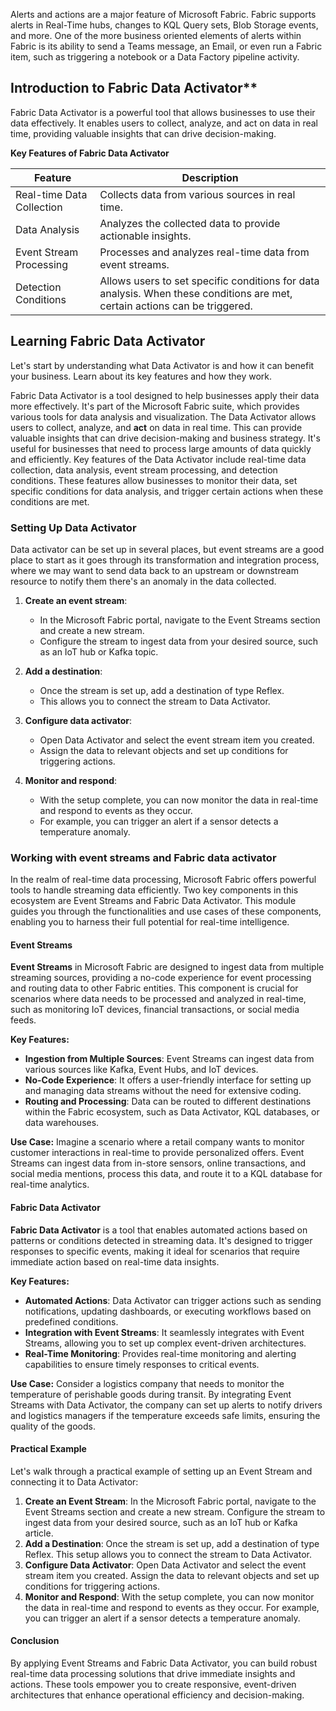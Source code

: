 Alerts and actions are a major feature of Microsoft Fabric. Fabric supports alerts in Real-Time hubs, changes to KQL Query sets, Blob Storage events, and more. One of the more business oriented elements of alerts within Fabric is its ability to send a Teams message, an Email, or even run a Fabric item, such as triggering a notebook or a Data Factory pipeline activity.


## Introduction to Fabric Data Activator**

Fabric Data Activator is a powerful tool that allows businesses to use their data effectively. It enables users to collect, analyze, and act on data in real time, providing valuable insights that can drive decision-making.

**Key Features of Fabric Data Activator**

| Feature | Description |
|---------|-------------|
| Real-time Data Collection | Collects data from various sources in real time. |
| Data Analysis | Analyzes the collected data to provide actionable insights. |
| Event Stream Processing | Processes and analyzes real-time data from event streams. |
| Detection Conditions | Allows users to set specific conditions for data analysis. When these conditions are met, certain actions can be triggered. |

## Learning Fabric Data Activator

Let's start by understanding what Data Activator is and how it can benefit your business. Learn about its key features and how they work.

Fabric Data Activator is a tool designed to help businesses apply their data more effectively. It's part of the Microsoft Fabric suite, which provides various tools for data analysis and visualization. The Data Activator allows users to collect, analyze, and **act** on data in real time. This can provide valuable insights that can drive decision-making and business strategy. It's useful for businesses that need to process large amounts of data quickly and efficiently. Key features of the Data Activator include real-time data collection, data analysis, event stream processing, and detection conditions. These features allow businesses to monitor their data, set specific conditions for data analysis, and trigger certain actions when these conditions are met.

### Setting Up Data Activator

Data activator can be set up in several places, but event streams are a good place to start as it goes through its transformation and integration process, where we may want to send data back to an upstream or downstream resource to notify them there's an anomaly in the data collected.

1. **Create an event stream**:
   - In the Microsoft Fabric portal, navigate to the Event Streams section and create a new stream.
   - Configure the stream to ingest data from your desired source, such as an IoT hub or Kafka topic.

2. **Add a destination**:
   - Once the stream is set up, add a destination of type Reflex.
   - This allows you to connect the stream to Data Activator.

3. **Configure data activator**:
   - Open Data Activator and select the event stream item you created.
   - Assign the data to relevant objects and set up conditions for triggering actions.

4. **Monitor and respond**:
   - With the setup complete, you can now monitor the data in real-time and respond to events as they occur.
   - For example, you can trigger an alert if a sensor detects a temperature anomaly.

### Working with event streams and Fabric data activator

In the realm of real-time data processing, Microsoft Fabric offers powerful tools to handle streaming data efficiently. Two key components in this ecosystem are Event Streams and Fabric Data Activator. This module guides you through the functionalities and use cases of these components, enabling you to harness their full potential for real-time intelligence.

#### Event Streams

**Event Streams** in Microsoft Fabric are designed to ingest data from multiple streaming sources, providing a no-code experience for event processing and routing data to other Fabric entities. This component is crucial for scenarios where data needs to be processed and analyzed in real-time, such as monitoring IoT devices, financial transactions, or social media feeds.

**Key Features:**

- **Ingestion from Multiple Sources**: Event Streams can ingest data from various sources like Kafka, Event Hubs, and IoT devices.
- **No-Code Experience**: It offers a user-friendly interface for setting up and managing data streams without the need for extensive coding.
- **Routing and Processing**: Data can be routed to different destinations within the Fabric ecosystem, such as Data Activator, KQL databases, or data warehouses.

**Use Case:**
Imagine a scenario where a retail company wants to monitor customer interactions in real-time to provide personalized offers. Event Streams can ingest data from in-store sensors, online transactions, and social media mentions, process this data, and route it to a KQL database for real-time analytics.

#### Fabric Data Activator

**Fabric Data Activator** is a tool that enables automated actions based on patterns or conditions detected in streaming data. It's designed to trigger responses to specific events, making it ideal for scenarios that require immediate action based on real-time data insights.

**Key Features:**

- **Automated Actions**: Data Activator can trigger actions such as sending notifications, updating dashboards, or executing workflows based on predefined conditions.
- **Integration with Event Streams**: It seamlessly integrates with Event Streams, allowing you to set up complex event-driven architectures.
- **Real-Time Monitoring**: Provides real-time monitoring and alerting capabilities to ensure timely responses to critical events.

**Use Case:**
Consider a logistics company that needs to monitor the temperature of perishable goods during transit. By integrating Event Streams with Data Activator, the company can set up alerts to notify drivers and logistics managers if the temperature exceeds safe limits, ensuring the quality of the goods.

#### Practical Example

Let's walk through a practical example of setting up an Event Stream and connecting it to Data Activator:

1. **Create an Event Stream**: In the Microsoft Fabric portal, navigate to the Event Streams section and create a new stream. Configure the stream to ingest data from your desired source, such as an IoT hub or Kafka article.
2. **Add a Destination**: Once the stream is set up, add a destination of type Reflex. This setup allows you to connect the stream to Data Activator.
3. **Configure Data Activator**: Open Data Activator and select the event stream item you created. Assign the data to relevant objects and set up conditions for triggering actions.
4. **Monitor and Respond**: With the setup complete, you can now monitor the data in real-time and respond to events as they occur. For example, you can trigger an alert if a sensor detects a temperature anomaly.

#### Conclusion

By applying Event Streams and Fabric Data Activator, you can build robust real-time data processing solutions that drive immediate insights and actions. These tools empower you to create responsive, event-driven architectures that enhance operational efficiency and decision-making.

